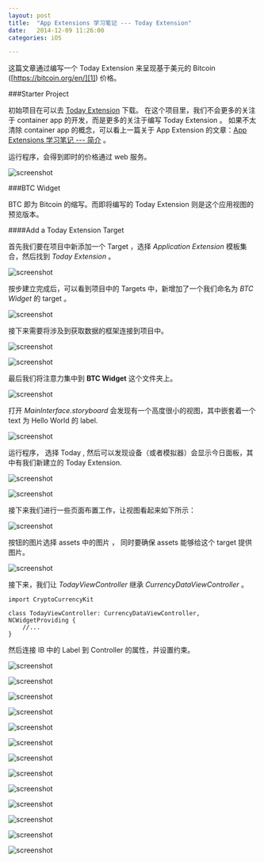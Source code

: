 ```yaml
---
layout: post
title:  "App Extensions 学习笔记 --- Today Extension"
date:   2014-12-09 11:26:00
categories: iOS

---
```



这篇文章通过编写一个 Today Extension 来呈现基于美元的 Bitcoin ([https://bitcoin.org/en/][1]) 价格。

###Starter Project

初始项目在可以去 [Today Extension][2] 下载。
在这个项目里，我们不会更多的关注于 container app 的开发，而是更多的关注于编写 Today Extension 。 如果不太清除 container app 的概念，可以看上一篇关于 App Extension 的文章：[App Extensions 学习笔记 --- 简介][3] 。

运行程序，会得到即时的价格通过 web 服务。

![screenshot](https://raw.github.com/Rannie/Rannie.github.io/master/images/2014120901.png)

###BTC Widget

BTC 即为 Bitcoin 的缩写。而即将编写的 Today Extension 则是这个应用视图的预览版本。

####Add a Today Extension Target

首先我们要在项目中新添加一个 Target ，选择 *Application Extension* 模板集合，然后找到 *Today Extension* 。

![screenshot](https://raw.github.com/Rannie/Rannie.github.io/master/images/2014120902.png)

按步建立完成后，可以看到项目中的 Targets 中，新增加了一个我们命名为 *BTC Widget* 的 target 。

![screenshot](https://raw.github.com/Rannie/Rannie.github.io/master/images/2014120903.png)

接下来需要将涉及到获取数据的框架连接到项目中。

![screenshot](https://raw.github.com/Rannie/Rannie.github.io/master/images/2014120904.png)

![screenshot](https://raw.github.com/Rannie/Rannie.github.io/master/images/2014120905.png)

最后我们将注意力集中到 **BTC Widget** 这个文件夹上。

![screenshot](https://raw.github.com/Rannie/Rannie.github.io/master/images/2014120906.png)

打开 *MainInterface.storyboard* 会发现有一个高度很小的视图，其中嵌套着一个 text 为 Hello World 的 label.

![screenshot](https://raw.github.com/Rannie/Rannie.github.io/master/images/2014120907.png)

运行程序， 选择 Today , 然后可以发现设备（或者模拟器）会显示今日面板，其中有我们新建立的 Today Extension.

![screenshot](https://raw.github.com/Rannie/Rannie.github.io/master/images/2014120908.png)

![screenshot](https://raw.github.com/Rannie/Rannie.github.io/master/images/2014120909.png)

接下来我们进行一些页面布置工作，让视图看起来如下所示：

![screenshot](https://raw.github.com/Rannie/Rannie.github.io/master/images/2014120910.png)

按钮的图片选择 assets 中的图片 ， 同时要确保 assets 能够给这个 target 提供图片。

![screenshot](https://raw.github.com/Rannie/Rannie.github.io/master/images/2014120911.png)

接下来，我们让 *TodayViewController* 继承 *CurrencyDataViewController* 。

	import CryptoCurrencyKit
	
	class TodayViewController: CurrencyDataViewController, NCWidgetProviding {
		//...
	}

然后连接 IB 中的 Label 到 Controller 的属性，并设置约束。

![screenshot](https://raw.github.com/Rannie/Rannie.github.io/master/images/2014120912.png)

![screenshot](https://raw.github.com/Rannie/Rannie.github.io/master/images/2014120913.png)


![screenshot](https://raw.github.com/Rannie/Rannie.github.io/master/images/2014120914.png)

![screenshot](https://raw.github.com/Rannie/Rannie.github.io/master/images/2014120915.png)

![screenshot](https://raw.github.com/Rannie/Rannie.github.io/master/images/2014120916.png)

![screenshot](https://raw.github.com/Rannie/Rannie.github.io/master/images/2014120917.png)

![screenshot](https://raw.github.com/Rannie/Rannie.github.io/master/images/2014120918.png)

![screenshot](https://raw.github.com/Rannie/Rannie.github.io/master/images/2014120919.png)

![screenshot](https://raw.github.com/Rannie/Rannie.github.io/master/images/2014120920.png)

![screenshot](https://raw.github.com/Rannie/Rannie.github.io/master/images/2014120921.png)

![screenshot](https://raw.github.com/Rannie/Rannie.github.io/master/images/2014120922.png)

![screenshot](https://raw.github.com/Rannie/Rannie.github.io/master/images/2014120923.png)

![screenshot](https://raw.github.com/Rannie/Rannie.github.io/master/images/2014120924.png)




[1]:https://bitcoin.org/en/
[2]:https://github.com/Rannie/AppExtensions/tree/master/Today%20Extension
[3]:http://rannie.github.io/ios/2014/11/26/app-extension-introducing.html